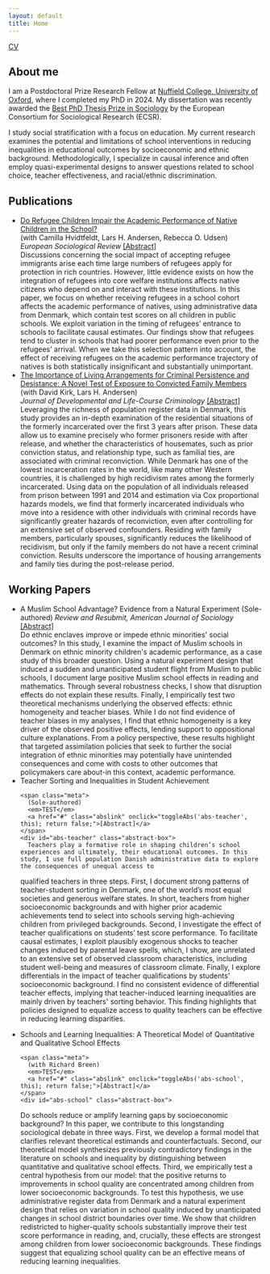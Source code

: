 ```yaml
---
layout: default
title: Home
---
```

<!-- Add fonts for icones -->
<link rel="stylesheet" href="https://cdn.jsdelivr.net/gh/jpswalsh/academicons@1.9.4/css/academicons.min.css">
<link rel="stylesheet" href="https://cdnjs.cloudflare.com/ajax/libs/font-awesome/6.5.2/css/all.min.css">
<link rel="stylesheet" href="https://cdn.jsdelivr.net/npm/simple-icons-font@v9/font/simple-icons.min.css">

<!-- ICONS --> 
<div id="social-icons" class="social-icons">

  <!-- Scholar (FA has no Google Scholar icon; using graduation cap) -->
  <a href="https://scholar.google.com/citations?user=LKYHvDMAAAAJ&hl=en" target="_blank" rel="noopener" aria-label="Google Scholar">
    <i class="fa-solid fa-graduation-cap"></i>
  </a>
  
  <!-- LinkedIn -->
  <a href="https://www.linkedin.com/in/said-aj-hassan" target="_blank" rel="noopener" aria-label="LinkedIn">
    <i class="fa-brands fa-linkedin"></i>
  </a>

  <!-- Bluesky -->
  <a href="https://bsky.app/profile/saidhassan.bsky.social" target="_blank" rel="noopener" aria-label="Bluesky">
    <i class="fa-brands fa-bluesky"></i>
  </a>

  <!-- Email -->
  <a href="mailto:said.aj.hassan@gmail.com" aria-label="Email">
    <i class="fa-solid fa-envelope"></i>
  </a>

  <!-- CV (text link) -->
  <a href="https://saidhassan.net/CV_Hassan.pdf" target="_blank" rel="noopener" aria-label="CV" class="cv-link">CV</a>
</div>


<!-- Script to move icons under your profile photo and description -->
<script>
  (function () {
    function placeIcons() {
      var header = document.querySelector('header');
      var icons  = document.getElementById('social-icons');
      if (!header || !icons) return;

      // insert icons AFTER the description paragraph (the line with your role/affiliation)
      var desc = header.querySelector('p');    // the “Postdoctoral Prize Research Fellow…” <p>
      (desc || header).insertAdjacentElement('afterend', icons);

      icons.style.display = 'block';
    }
    if (document.readyState === 'loading') {
      document.addEventListener('DOMContentLoaded', placeIcons);
    } else {
      placeIcons();
    }
  })();
</script>

<!-- The script below makes it possible to click on abstracts for papers -->

<script>
  function toggleAbs(id, link){
    const box = document.getElementById(id);
    const show = (box.style.display === 'none' || box.style.display === '');
    box.style.display = show ? 'block' : 'none';
    link.textContent = show ? '[Close]' : '[Abstract]';
  }
</script>

## About me

I am a Postdoctoral Prize Research Fellow at [Nuffield College, University of Oxford](https://www.nuffield.ox.ac.uk), where I completed my PhD in 2024. My dissertation was recently awarded the [Best PhD Thesis Prize in Sociology](https://ecsrnet.eu/ecsr-prize-for-best-phd-thesis/) by the European Consortium for Sociological Research (ECSR).  

I study social stratification with a focus on education. My current research examines the potential and limitations of school interventions in reducing inequalities in educational outcomes by socioeconomic and ethnic background. Methodologically, I specialize in causal inference and often employ quasi-experimental designs to answer questions related to school choice, teacher effectiveness, and racial/ethnic discrimination.  

## Publications

<ul class="pubs">

  <li>
    <a href="https://academic.oup.com/esr/article/39/3/352/6843667">
      Do Refugee Children Impair the Academic Performance of Native Children in the School?
    </a> <br>
    <span class="meta">
      (with Camilla Hvidtfeldt, Lars H. Andersen, Rebecca O. Udsen) <br>
      <em>European Sociological Review</em>  
      <a href="#" class="abslink" onclick="toggleAbs('abs-refugee', this); return false;">[Abstract]</a>
    </span>
    <div id="abs-refugee" class="abstract-box">
      Discussions concerning the social impact of accepting refugee immigrants arise each time large numbers of refugees apply for protection in rich countries. However, little evidence exists on how the integration of refugees into core welfare institutions affects native citizens who depend on and interact with these institutions. In this paper, we focus on whether receiving refugees in a school cohort affects the academic performance of natives, using administrative data from Denmark, which contain test scores on all children in public schools. We exploit variation in the timing of refugees’ entrance to schools to facilitate causal estimates. Our findings show that refugees tend to cluster in schools that had poorer performance even prior to the refugees’ arrival. When we take this selection pattern into account, the effect of receiving refugees on the academic performance trajectory of natives is both statistically insignificant and substantially unimportant.
    </div>
  </li>

  <li>
    <a href="https://link.springer.com/article/10.1007/s40865-022-00211-0">
      The Importance of Living Arrangements for Criminal Persistence and Desistance: A Novel Test of Exposure to Convicted Family Members
    </a> <br>
    <span class="meta">
      (with David Kirk, Lars H. Andersen)  <br>
      <em>Journal of Developmental and Life-Course Criminology</em>  
      <a href="#" class="abslink" onclick="toggleAbs('abs-living', this); return false;">[Abstract]</a>
    </span>
    <div id="abs-living" class="abstract-box">
      Leveraging the richness of population register data in Denmark, this study provides an in-depth examination of the residential situations of the formerly incarcerated over the first 3 years after prison. These data allow us to examine precisely who former prisoners reside with after release, and whether the characteristics of housemates, such as prior conviction status, and relationship type, such as familial ties, are associated with criminal reconviction. While Denmark has one of the lowest incarceration rates in the world, like many other Western countries, it is challenged by high recidivism rates among the formerly incarcerated. Using data on the population of all individuals released from prison between 1991 and 2014 and estimation via Cox proportional hazards models, we find that formerly incarcerated individuals who move into a residence with other individuals with criminal records have significantly greater hazards of reconviction, even after controlling for an extensive set of observed confounders. Residing with family members, particularly spouses, significantly reduces the likelihood of recidivism, but only if the family members do not have a recent criminal conviction. Results underscore the importance of housing arrangements and family ties during the post-release period.
    </div>
  </li>

</ul>

## Working Papers
<ul class="pubs">

  <li>
    A Muslim School Advantage? Evidence from a Natural Experiment 
    <span class="meta">
      (Sole-authored)  
      <em>Review and Resubmit, American Journal of Sociology</em>  
      <a href="#" class="abslink" onclick="toggleAbs('abs-muslim', this); return false;">[Abstract]</a>
    </span>
    <div id="abs-muslim" class="abstract-box">
      Do ethnic enclaves improve or impede ethnic minorities' social outcomes? In this study, I examine the impact of Muslim schools in Denmark on ethnic minority children's academic performance, as a case study of this broader question. Using a natural experiment design that induced a sudden and unanticipated student flight from Muslim to public schools, I document large positive Muslim school effects in reading and mathematics. Through several robustness checks, I show that disruption effects do not explain these results. Finally, I empirically test two theoretical mechanisms underlying the observed effects: ethnic homogeneity and teacher biases. While I do not find evidence of teacher biases in my analyses, I find that ethnic homogeneity is a key driver of the observed positive effects, lending support to oppositional culture explanations. From a policy perspective, these results highlight that targeted assimilation policies that seek to further the social integration of ethnic minorities may potentially have unintended consequences and come with costs to other outcomes that policymakers care about-in this context, academic performance. 
    </div>
  </li>

  <li>
    Teacher Sorting and Inequalities in Student Achievement
      

    <span class="meta">
      (Sole-authored)  
      <em>TEST</em>  
      <a href="#" class="abslink" onclick="toggleAbs('abs-teacher', this); return false;">[Abstract]</a>
    </span>
    <div id="abs-teacher" class="abstract-box">
      Teachers play a formative role in shaping children’s school experiences and ultimately, their educational outcomes. In this study, I use full population Danish administrative data to explore the consequences of unequal access to
qualified teachers in three steps. First, I document strong patterns of teacher-student sorting in Denmark, one of the world’s most equal societies and generous welfare states. In short, teachers from higher socioeconomic backgrounds and with higher prior academic achievements tend to select into schools serving high-achieving children from privileged backgrounds. Second, I investigate the effect of teacher qualifications on students’ test score performance. To facilitate causal estimates, I exploit plausibly exogenous shocks to teacher changes induced by parental leave spells, which, I show, are unrelated to an extensive set of observed classroom characteristics, including student well-being and measures of classroom climate. Finally, I explore differentials in the impact of teacher qualifications by students’ socioeconomic background. I find no consistent evidence of differential teacher effects, implying that teacher-induced learning inequalities are mainly driven by teachers' sorting behavior. This finding highlights that policies designed to equalize access to quality teachers can be effective in reducing learning disparities.
    </div>
  </li>

  <li>
    Schools and Learning Inequalities: A Theoretical Model of Quantitative and Qualitative School Effects
      

    <span class="meta">
      (with Richard Breen)  
      <em>TEST</em>  
      <a href="#" class="abslink" onclick="toggleAbs('abs-school', this); return false;">[Abstract]</a>
    </span>
    <div id="abs-school" class="abstract-box">
Do schools reduce or amplify learning gaps by socioeconomic background? In this paper, we contribute to this longstanding sociological debate in three ways. First, we develop a formal model that clarifies relevant theoretical estimands and counterfactuals. Second, our theoretical model synthesizes previously contradictory findings in the literature on schools and inequality by distinguishing between quantitative and qualitative school effects. Third, we empirically test a central hypothesis from our model: that the positive returns to improvements in school quality are concentrated among children from lower socioeconomic backgrounds. To test this hypothesis, we use administrative register data from Denmark and a natural experiment design that relies on variation in school quality induced by unanticipated changes in school district boundaries over time. We show that children redistricted to higher-quality schools substantially improve their test score performance in reading, and, crucially, these effects are strongest among children from lower socioeconomic backgrounds. These findings suggest that equalizing school quality can be an effective means of reducing learning inequalities.
    </div>
  </li>

</ul>
